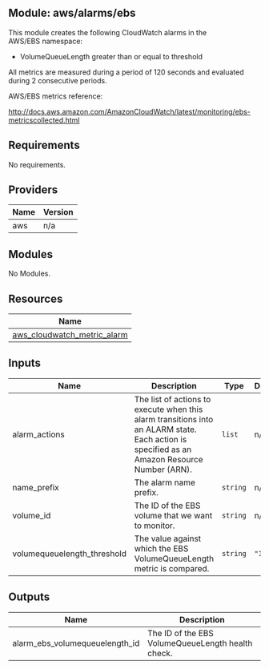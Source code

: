 ## Module: aws/alarms/ebs

This module creates the following CloudWatch alarms in the  
AWS/EBS namespace:

  - VolumeQueueLength greater than or equal to threshold

All metrics are measured during a period of 120 seconds and evaluated  
during 2 consecutive periods.

AWS/EBS metrics reference:

http://docs.aws.amazon.com/AmazonCloudWatch/latest/monitoring/ebs-metricscollected.html

## Requirements

No requirements.

## Providers

| Name | Version |
|------|---------|
| aws | n/a |

## Modules

No Modules.

## Resources

| Name |
|------|
| [aws_cloudwatch_metric_alarm](https://registry.terraform.io/providers/hashicorp/aws/latest/docs/resources/cloudwatch_metric_alarm) |

## Inputs

| Name | Description | Type | Default | Required |
|------|-------------|------|---------|:--------:|
| alarm\_actions | The list of actions to execute when this alarm transitions into an ALARM state. Each action is specified as an Amazon Resource Number (ARN). | `list` | n/a | yes |
| name\_prefix | The alarm name prefix. | `string` | n/a | yes |
| volume\_id | The ID of the EBS volume that we want to monitor. | `string` | n/a | yes |
| volumequeuelength\_threshold | The value against which the EBS VolumeQueueLength metric is compared. | `string` | `"10"` | no |

## Outputs

| Name | Description |
|------|-------------|
| alarm\_ebs\_volumequeuelength\_id | The ID of the EBS VolumeQueueLength health check. |
